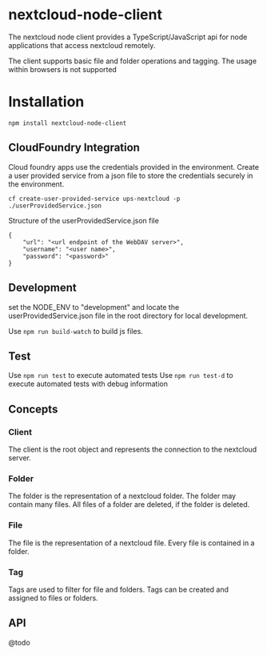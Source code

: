 # nextcloud-node-client
The nextcloud node client provides a TypeScript/JavaScript api for node applications that access nextcloud remotely.

The client supports basic file and folder operations and tagging. 
The usage within browsers is not supported

# Installation
``
npm install nextcloud-node-client
``

## CloudFoundry Integration
Cloud foundry apps use the credentials provided in the environment.
Create a user provided service from a json file to store the credentials securely in the environment.

``
cf create-user-provided-service ups-nextcloud -p ./userProvidedService.json
``

Structure of the userProvidedService.json file

```
{
    "url": "<url endpoint of the WebDAV server>",
    "username": "<user name>",
    "password": "<password>"
}
```

## Development
set the NODE_ENV to "development" and locate the userProvidedService.json file in the root directory for local development.

Use ``npm run build-watch`` to build js files.

## Test

Use ``npm run test`` to execute automated tests
Use ``npm run test-d`` to execute automated tests with debug information

## Concepts
### Client 
The client is the root object and represents the connection to the nextcloud server.

### Folder
The folder is the representation of a nextcloud folder. The folder may contain many files. All files of a folder are deleted, if the folder is deleted.

### File
The file is the representation of a nextcloud file. Every file is contained in a folder.

### Tag
Tags are used to filter for file and folders. Tags can be created and assigned to files or folders.

## API
@todo 
